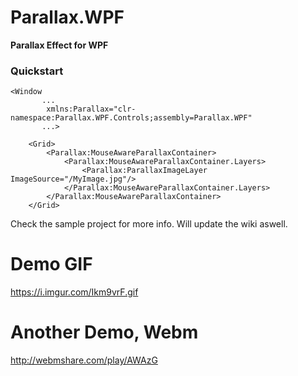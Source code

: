 # Parallax.WPF
**Parallax Effect for WPF**

### Quickstart
```.xaml
<Window
       ...
        xmlns:Parallax="clr-namespace:Parallax.WPF.Controls;assembly=Parallax.WPF"
       ...>

    <Grid>
        <Parallax:MouseAwareParallaxContainer>
            <Parallax:MouseAwareParallaxContainer.Layers>
                <Parallax:ParallaxImageLayer ImageSource="/MyImage.jpg"/>
            </Parallax:MouseAwareParallaxContainer.Layers>
        </Parallax:MouseAwareParallaxContainer>
    </Grid>
```
Check the sample project for more info.
Will update the wiki aswell.

# Demo GIF
https://i.imgur.com/Ikm9vrF.gif

# Another Demo, Webm
http://webmshare.com/play/AWAzG


